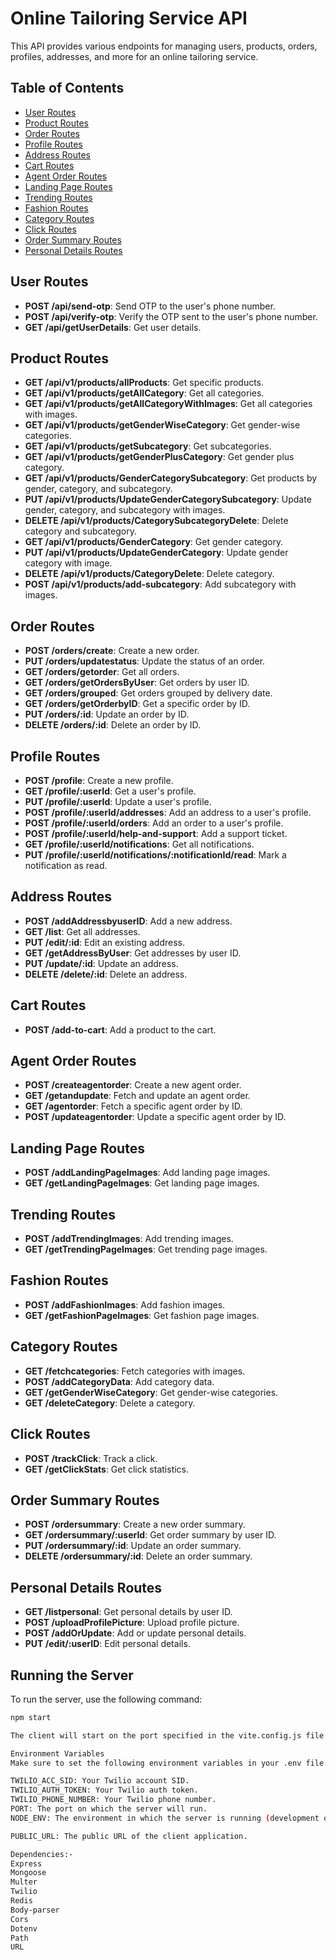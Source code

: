 # Online Tailoring Service API

This API provides various endpoints for managing users, products, orders, profiles, addresses, and more for an online tailoring service.

## Table of Contents

- [User Routes](#user-routes)
- [Product Routes](#product-routes)
- [Order Routes](#order-routes)
- [Profile Routes](#profile-routes)
- [Address Routes](#address-routes)
- [Cart Routes](#cart-routes)
- [Agent Order Routes](#agent-order-routes)
- [Landing Page Routes](#landing-page-routes)
- [Trending Routes](#trending-routes)
- [Fashion Routes](#fashion-routes)
- [Category Routes](#category-routes)
- [Click Routes](#click-routes)
- [Order Summary Routes](#order-summary-routes)
- [Personal Details Routes](#personal-details-routes)

## User Routes

- **POST /api/send-otp**: Send OTP to the user's phone number.
- **POST /api/verify-otp**: Verify the OTP sent to the user's phone number.
- **GET /api/getUserDetails**: Get user details.

## Product Routes

- **GET /api/v1/products/allProducts**: Get specific products.
- **GET /api/v1/products/getAllCategory**: Get all categories.
- **GET /api/v1/products/getAllCategoryWithImages**: Get all categories with images.
- **GET /api/v1/products/getGenderWiseCategory**: Get gender-wise categories.
- **GET /api/v1/products/getSubcategory**: Get subcategories.
- **GET /api/v1/products/getGenderPlusCategory**: Get gender plus category.
- **GET /api/v1/products/GenderCategorySubcategory**: Get products by gender, category, and subcategory.
- **PUT /api/v1/products/UpdateGenderCategorySubcategory**: Update gender, category, and subcategory with images.
- **DELETE /api/v1/products/CategorySubcategoryDelete**: Delete category and subcategory.
- **GET /api/v1/products/GenderCategory**: Get gender category.
- **PUT /api/v1/products/UpdateGenderCategory**: Update gender category with image.
- **DELETE /api/v1/products/CategoryDelete**: Delete category.
- **POST /api/v1/products/add-subcategory**: Add subcategory with images.

## Order Routes

- **POST /orders/create**: Create a new order.
- **PUT /orders/updatestatus**: Update the status of an order.
- **GET /orders/getorder**: Get all orders.
- **GET /orders/getOrdersByUser**: Get orders by user ID.
- **GET /orders/grouped**: Get orders grouped by delivery date.
- **GET /orders/getOrderbyID**: Get a specific order by ID.
- **PUT /orders/:id**: Update an order by ID.
- **DELETE /orders/:id**: Delete an order by ID.

## Profile Routes

- **POST /profile**: Create a new profile.
- **GET /profile/:userId**: Get a user's profile.
- **PUT /profile/:userId**: Update a user's profile.
- **POST /profile/:userId/addresses**: Add an address to a user's profile.
- **POST /profile/:userId/orders**: Add an order to a user's profile.
- **POST /profile/:userId/help-and-support**: Add a support ticket.
- **GET /profile/:userId/notifications**: Get all notifications.
- **PUT /profile/:userId/notifications/:notificationId/read**: Mark a notification as read.

## Address Routes

- **POST /addAddressbyuserID**: Add a new address.
- **GET /list**: Get all addresses.
- **PUT /edit/:id**: Edit an existing address.
- **GET /getAddressByUser**: Get addresses by user ID.
- **PUT /update/:id**: Update an address.
- **DELETE /delete/:id**: Delete an address.

## Cart Routes

- **POST /add-to-cart**: Add a product to the cart.

## Agent Order Routes

- **POST /createagentorder**: Create a new agent order.
- **GET /getandupdate**: Fetch and update an agent order.
- **GET /agentorder**: Fetch a specific agent order by ID.
- **POST /updateagentorder**: Update a specific agent order by ID.

## Landing Page Routes

- **POST /addLandingPageImages**: Add landing page images.
- **GET /getLandingPageImages**: Get landing page images.

## Trending Routes

- **POST /addTrendingImages**: Add trending images.
- **GET /getTrendingPageImages**: Get trending page images.

## Fashion Routes

- **POST /addFashionImages**: Add fashion images.
- **GET /getFashionPageImages**: Get fashion page images.

## Category Routes

- **GET /fetchcategories**: Fetch categories with images.
- **POST /addCategoryData**: Add category data.
- **GET /getGenderWiseCategory**: Get gender-wise categories.
- **GET /deleteCategory**: Delete a category.

## Click Routes

- **POST /trackClick**: Track a click.
- **GET /getClickStats**: Get click statistics.

## Order Summary Routes

- **POST /ordersummary**: Create a new order summary.
- **GET /ordersummary/:userId**: Get order summary by user ID.
- **PUT /ordersummary/:id**: Update an order summary.
- **DELETE /ordersummary/:id**: Delete an order summary.

## Personal Details Routes

- **GET /listpersonal**: Get personal details by user ID.
- **POST /uploadProfilePicture**: Upload profile picture.
- **POST /addOrUpdate**: Add or update personal details.
- **PUT /edit/:userID**: Edit personal details.

## Running the Server

To run the server, use the following command:

```sh
npm start

The client will start on the port specified in the vite.config.js file or default to port 3000.

Environment Variables
Make sure to set the following environment variables in your .env file:

TWILIO_ACC_SID: Your Twilio account SID.
TWILIO_AUTH_TOKEN: Your Twilio auth token.
TWILIO_PHONE_NUMBER: Your Twilio phone number.
PORT: The port on which the server will run.
NODE_ENV: The environment in which the server is running (development or production).

PUBLIC_URL: The public URL of the client application.

Dependencies:-
Express
Mongoose
Multer
Twilio
Redis
Body-parser
Cors
Dotenv
Path
URL